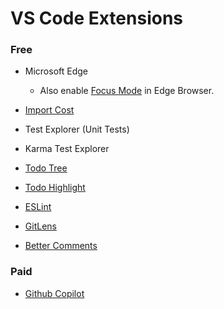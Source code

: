 # VS Code Extensions

### Free

- Microsoft Edge
  - Also enable [Focus Mode](https://learn.microsoft.com/en-us/microsoft-edge/devtools-guide-chromium/experimental-features/focus-mode) in Edge Browser.

- [Import Cost](https://marketplace.visualstudio.com/items?itemName=wix.vscode-import-cost)

- Test Explorer (Unit Tests)  

- Karma Test Explorer 

- [Todo Tree](https://marketplace.visualstudio.com/items?itemName=Gruntfuggly.todo-tree)

- [Todo Highlight](https://marketplace.visualstudio.com/items?itemName=wayou.vscode-todo-highlight)

- [ESLint](https://marketplace.visualstudio.com/items?itemName=dbaeumer.vscode-eslint)

- [GitLens](https://marketplace.visualstudio.com/items?itemName=eamodio.gitlens)

- [Better Comments](https://marketplace.visualstudio.com/items?itemName=aaron-bond.better-comments)

### Paid

- [Github Copilot](https://marketplace.visualstudio.com/items?itemName=GitHub.copilot)
